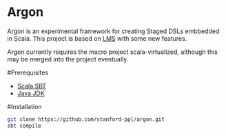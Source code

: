 # Argon
Argon is an experimental framework for creating Staged DSLs embbedded in Scala.
This project is based on [LMS](https://github.com/TiarkRompf/virtualization-lms-core) with some new features.

Argon currently requires the macro project scala-virtualized, although this may be merged into the project eventually.

#Prerequisites
- [Scala SBT](http://www.scala-sbt.org)
- [Java JDK](http://www.oracle.com/technetwork/java/javase/downloads/index.html)

#Installation
```bash
git clone https://github.com/stanford-ppl/argon.git
sbt compile
```
